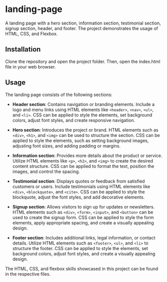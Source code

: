 # landing-page

A landing page with a hero section, information section, testimonial section, signup section, header, and footer. The project demonstrates the usage of HTML, CSS, and Flexbox.

## Installation

Clone the repository and open the project folder. Then, open the index.html file in your web browser.

## Usage

The landing page consists of the following sections:

- **Header section**: Contains navigation or branding elements. Include a logo and menu links using HTML elements like `<header>`, `<nav>`, `<ul>`, and `<li>`. CSS can be applied to style the elements, set background colors, adjust font styles, and create responsive navigation.

- **Hero section**: Introduces the project or brand. HTML elements such as `<div>`, `<h1>`, and `<img>` can be used to structure the section. CSS can be applied to style the elements, such as setting background images, adjusting font sizes, and adding padding or margins.

- **Information section**: Provides more details about the product or service. Utilize HTML elements like `<p>`, `<h2>`, and `<img>` to create the desired content structure. CSS can be applied to format the text, position the images, and control the spacing.

- **Testimonial section**: Displays quotes or feedback from satisfied customers or users. Include testimonials using HTML elements like `<div>`, `<blockquote>`, and `<cite>`. CSS can be applied to style the blockquote, adjust the font styles, and add decorative elements.

- **Signup section**: Allows visitors to sign up for updates or newsletters. HTML elements such as `<div>`, `<form>`, `<input>`, and `<button>` can be used to create the signup form. CSS can be applied to style the form elements, apply appropriate spacing, and create a visually appealing design.

- **Footer section**: Includes additional links, legal information, or contact details. Utilize HTML elements such as `<footer>`, `<ul>`, and `<li>` to structure the footer. CSS can be applied to style the elements, set background colors, adjust font styles, and create a visually appealing design.

The HTML, CSS, and flexbox skills showcased in this project can be found in the respective files.